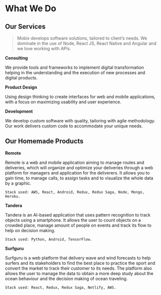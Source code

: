 # What We Do

## Our Services

> Mobix develops software solutions, tailored to client’s needs. We dominate in the use of Node, React JS, React Native and Angular and we love working with APIs.

**Consulting**

We provide tools and frameworks to implement digital transformation helping in the understanding and the execution of new processes and digital products.

**Product Design**

Using design thinking to create interfaces for web and mobile applications, with a focus on maximizing usability and user experience.

**Development**

We develop custom software with quality, tailoring with agile methodology. Our work delivers custom code to accommodate your unique needs.

## Our Homemade Products

**Remote**

Remote is a web and mobile application aiming to manage routes and deliveries, which will organize and optimize your deliveries through a web platform for managers and application for the deliverers. It allows you to gain time, to manage calls, to assign tasks and to visualize the whole data by a graphic.

`Stack used: AWS, React, Android, Redux, Redux Saga, Node, Mongo, Heroku.`

**Tandera**

Tandera is an AI-based application that uses pattern recognition to track objects using a smartphone. It allows the user to count objects on a crowded place, manage amount of people on events and track its flow to help on decision making.

`Stack used: Python, Android, TensorFlow.`

**Surfguru**

Surfguru is a web platform that delivery wave and wind forecasts to help surfers and its stakeholders to find the best place to practice the sport and convert the market to track their customer to its needs. The platform also allows the user to manage the data to obtain a more deep study about the ocean behaviour and the decision making of ocean traveling.

`Stack used: React, Redux, Redux Saga, Netlify, AWS.`

